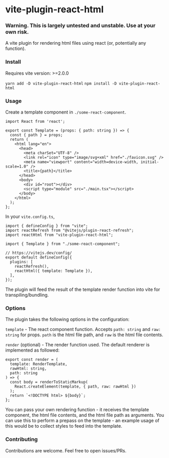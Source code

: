 # vite-plugin-react-html

### Warning. This is largely untested and unstable. Use at your own risk.

A vite plugin for rendering html files using react (or, potentially any function).

### Install

Requires vite version: >=2.0.0

`yarn add -D vite-plugin-react-html`
`npm install -D vite-plugin-react-html`

### Usage

Create a template component in `./some-react-component`.

```
import React from 'react';

export const Template = (props: { path: string }) => {
  const { path } = props;
  return (
    <html lang="en">
      <head>
        <meta charSet="UTF-8" />
        <link rel="icon" type="image/svg+xml" href="./favicon.svg" />
        <meta name="viewport" content="width=device-width, initial-scale=1.0" />
        <title>{path}</title>
      </head>
      <body>
        <div id="root"></div>
        <script type="module" src="./main.tsx"></script>
      </body>
    </html>
  );
};
```

In your `vite.config.ts`,

```
import { defineConfig } from "vite";
import reactRefresh from "@vitejs/plugin-react-refresh";
import reactHtml from "vite-plugin-react-html";

import { Template } from "./some-react-component";

// https://vitejs.dev/config/
export default defineConfig({
  plugins: [
    reactRefresh(),
    reactHtml({ template: Template }),
  ],
});
```

The plugin will feed the result of the template render function into vite for transpiling/bundling.

### Options

The plugin takes the following options in the configuration:

`template` - The react component function. Accepts `path: string` and `raw: string` for props. `path` is the html file path, and `raw` is the html file contents.

`render` (optional) - The render function used. The default renderer is implemented as followed:

```
export const render = (
  template: RenderTemplate,
  rawHtml: string,
  path: string
) => {
  const body = renderToStaticMarkup(
    React.createElement(template, { path, raw: rawHtml })
  );
  return `<!DOCTYPE html> ${body}`;
};
```

You can pass your own rendering function - it receives the template component, the html file contents, and the html file path as arguments. You can use this to perform a prepass on the template - an example usage of this would be to collect styles to feed into the template.

### Contributing

Contributions are welcome. Feel free to open issues/PRs.
